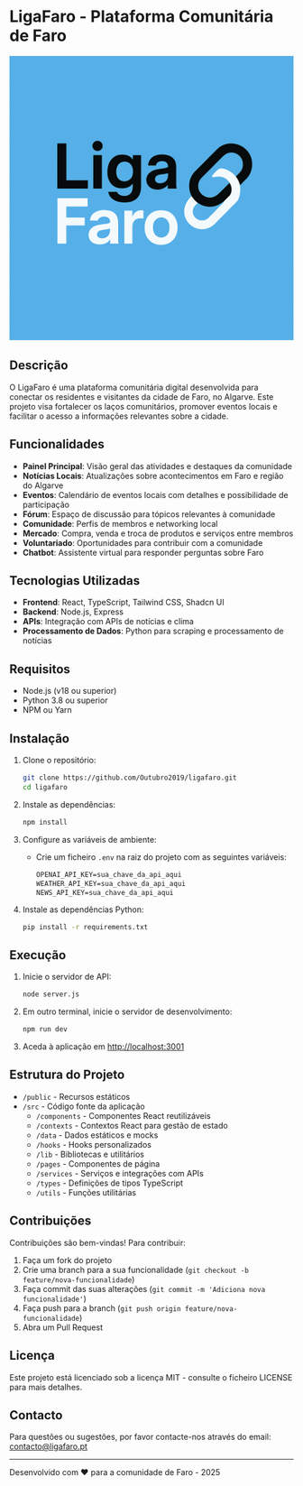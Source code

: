 # LigaFaro - Plataforma Comunitária de Faro

![Logo LigaFaro](Logo_Liga_Faro.png)

## Descrição

O LigaFaro é uma plataforma comunitária digital desenvolvida para conectar os residentes e visitantes da cidade de Faro, no Algarve. Este projeto visa fortalecer os laços comunitários, promover eventos locais e facilitar o acesso a informações relevantes sobre a cidade.

## Funcionalidades

- **Painel Principal**: Visão geral das atividades e destaques da comunidade
- **Notícias Locais**: Atualizações sobre acontecimentos em Faro e região do Algarve
- **Eventos**: Calendário de eventos locais com detalhes e possibilidade de participação
- **Fórum**: Espaço de discussão para tópicos relevantes à comunidade
- **Comunidade**: Perfis de membros e networking local
- **Mercado**: Compra, venda e troca de produtos e serviços entre membros
- **Voluntariado**: Oportunidades para contribuir com a comunidade
- **Chatbot**: Assistente virtual para responder perguntas sobre Faro

## Tecnologias Utilizadas

- **Frontend**: React, TypeScript, Tailwind CSS, Shadcn UI
- **Backend**: Node.js, Express
- **APIs**: Integração com APIs de notícias e clima
- **Processamento de Dados**: Python para scraping e processamento de notícias

## Requisitos

- Node.js (v18 ou superior)
- Python 3.8 ou superior
- NPM ou Yarn

## Instalação

1. Clone o repositório:
   ```bash
   git clone https://github.com/Outubro2019/ligafaro.git
   cd ligafaro
   ```

2. Instale as dependências:
   ```bash
   npm install
   ```

3. Configure as variáveis de ambiente:
   - Crie um ficheiro `.env` na raiz do projeto com as seguintes variáveis:
     ```
     OPENAI_API_KEY=sua_chave_da_api_aqui
     WEATHER_API_KEY=sua_chave_da_api_aqui
     NEWS_API_KEY=sua_chave_da_api_aqui
     ```

4. Instale as dependências Python:
   ```bash
   pip install -r requirements.txt
   ```

## Execução

1. Inicie o servidor de API:
   ```bash
   node server.js
   ```

2. Em outro terminal, inicie o servidor de desenvolvimento:
   ```bash
   npm run dev
   ```

3. Aceda à aplicação em [http://localhost:3001](http://localhost:3001)

## Estrutura do Projeto

- `/public` - Recursos estáticos
- `/src` - Código fonte da aplicação
  - `/components` - Componentes React reutilizáveis
  - `/contexts` - Contextos React para gestão de estado
  - `/data` - Dados estáticos e mocks
  - `/hooks` - Hooks personalizados
  - `/lib` - Bibliotecas e utilitários
  - `/pages` - Componentes de página
  - `/services` - Serviços e integrações com APIs
  - `/types` - Definições de tipos TypeScript
  - `/utils` - Funções utilitárias

## Contribuições

Contribuições são bem-vindas! Para contribuir:

1. Faça um fork do projeto
2. Crie uma branch para a sua funcionalidade (`git checkout -b feature/nova-funcionalidade`)
3. Faça commit das suas alterações (`git commit -m 'Adiciona nova funcionalidade'`)
4. Faça push para a branch (`git push origin feature/nova-funcionalidade`)
5. Abra um Pull Request

## Licença

Este projeto está licenciado sob a licença MIT - consulte o ficheiro LICENSE para mais detalhes.

## Contacto

Para questões ou sugestões, por favor contacte-nos através do email: [contacto@ligafaro.pt](mailto:contacto@ligafaro.pt)

---

Desenvolvido com ❤️ para a comunidade de Faro - 2025